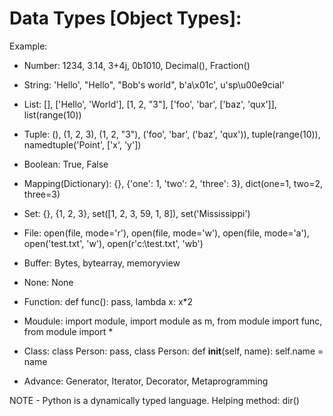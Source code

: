 # Data Types [Object Types]: 

Example:

- Number: 1234, 3.14, 3+4j, 0b1010, Decimal(), Fraction()

- String: 'Hello', "Hello", "Bob's world", b'a\x01c', u'sp\u00e9cial'

- List: [], ['Hello', 'World'], [1, 2, "3"], ['foo', 'bar', ['baz', 'qux']], list(range(10))

- Tuple: (), (1, 2, 3), (1, 2, "3"), ('foo', 'bar', ('baz', 'qux')), tuple(range(10)), namedtuple('Point', ['x', 'y'])

- Boolean: True, False

- Mapping(Dictionary): {}, {'one': 1, 'two': 2, 'three': 3}, dict(one=1, two=2, three=3)

- Set: {}, {1, 2, 3}, set([1, 2, 3, 59, 1, 8]), set('Mississippi')

- File: open(file, mode='r'), open(file, mode='w'), open(file, mode='a'), open('test.txt', 'w'), open(r'c:\test.txt', 'wb')

- Buffer: Bytes, bytearray, memoryview

- None: None

- Function: def func(): pass, lambda x: x*2

- Moudule: import module, import module as m, from module import func, from module import *

- Class: class Person: pass, class Person: def __init__(self, name): self.name = name

- Advance: Generator, Iterator, Decorator, Metaprogramming

NOTE - Python is a dynamically typed language. Helping method: dir()